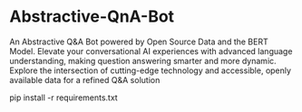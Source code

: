 # Abstractive-QnA-Bot
An Abstractive Q&amp;A Bot powered by Open Source Data and the BERT Model. Elevate your conversational AI experiences with advanced language understanding, making question answering smarter and more dynamic. Explore the intersection of cutting-edge technology and accessible, openly available data for a refined Q&amp;A solution

pip install -r requirements.txt